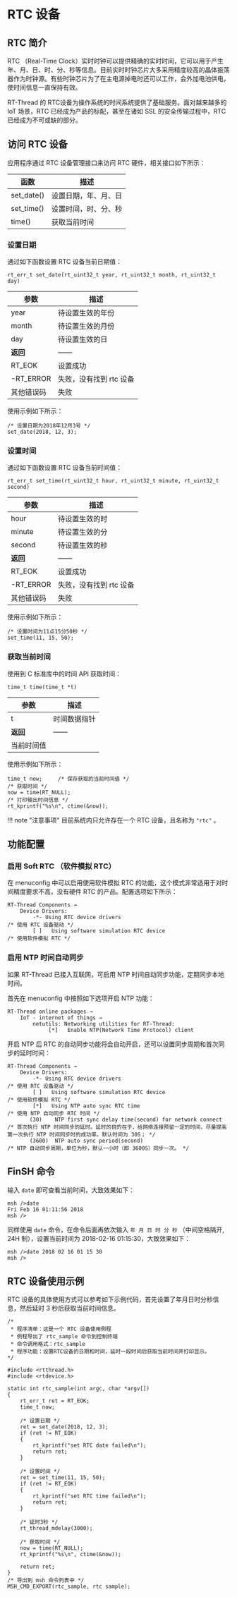RTC 设备
========

RTC 简介
--------

RTC （Real-Time
Clock）实时时钟可以提供精确的实时时间，它可以用于产生年、月、日、时、分、秒等信息。目前实时时钟芯片大多采用精度较高的晶体振荡器作为时钟源。有些时钟芯片为了在主电源掉电时还可以工作，会外加电池供电，使时间信息一直保持有效。

RT-Thread 的 RTC设备为操作系统的时间系统提供了基础服务。面对越来越多的 IoT
场景，RTC 已经成为产品的标配，甚至在诸如 SSL 的安全传输过程中，RTC
已经成为不可或缺的部分。

访问 RTC 设备
-------------

应用程序通过 RTC 设备管理接口来访问 RTC 硬件，相关接口如下所示：

| **函数**   | **描述**             |
|------------|----------------------|
| set_date() | 设置日期，年、月、日 |
| set_time() | 设置时间，时、分、秒 |
| time()     | 获取当前时间         |

### 设置日期

通过如下函数设置 RTC 设备当前日期值：

~~~~~~~~~~~~~~~~~~~~~~~~~~~~~~~~~~~~~~~~~~~~~~~~~~~~~~~~~~~~~~~~~~~~~~~~~~~~~~~~
rt_err_t set_date(rt_uint32_t year, rt_uint32_t month, rt_uint32_t day)
~~~~~~~~~~~~~~~~~~~~~~~~~~~~~~~~~~~~~~~~~~~~~~~~~~~~~~~~~~~~~~~~~~~~~~~~~~~~~~~~

| **参数**   | **描述**                |
|------------|-------------------------|
| year       | 待设置生效的年份        |
| month      | 待设置生效的月份        |
| day        | 待设置生效的日          |
| **返回**   | ——                      |
| RT_EOK     | 设置成功                |
| \-RT_ERROR | 失败，没有找到 rtc 设备 |
| 其他错误码 | 失败                    |

使用示例如下所示：

~~~~~~~~~~~~~~~~~~~~~~~~~~~~~~~~~~~~~~~~~~~~~~~~~~~~~~~~~~~~~~~~~~~~~~~~~~~~~~~~
/* 设置日期为2018年12月3号 */
set_date(2018, 12, 3);
~~~~~~~~~~~~~~~~~~~~~~~~~~~~~~~~~~~~~~~~~~~~~~~~~~~~~~~~~~~~~~~~~~~~~~~~~~~~~~~~

### 设置时间

通过如下函数设置 RTC 设备当前时间值：

~~~~~~~~~~~~~~~~~~~~~~~~~~~~~~~~~~~~~~~~~~~~~~~~~~~~~~~~~~~~~~~~~~~~~~~~~~~~~~~~
rt_err_t set_time(rt_uint32_t hour, rt_uint32_t minute, rt_uint32_t second)
~~~~~~~~~~~~~~~~~~~~~~~~~~~~~~~~~~~~~~~~~~~~~~~~~~~~~~~~~~~~~~~~~~~~~~~~~~~~~~~~

| **参数**   | **描述**                |
|------------|-------------------------|
| hour       | 待设置生效的时          |
| minute     | 待设置生效的分          |
| second     | 待设置生效的秒          |
| **返回**   | ——                      |
| RT_EOK     | 设置成功                |
| \-RT_ERROR | 失败，没有找到 rtc 设备 |
| 其他错误码 | 失败                    |

使用示例如下所示：

~~~~~~~~~~~~~~~~~~~~~~~~~~~~~~~~~~~~~~~~~~~~~~~~~~~~~~~~~~~~~~~~~~~~~~~~~~~~~~~~
/* 设置时间为11点15分50秒 */
set_time(11, 15, 50);
~~~~~~~~~~~~~~~~~~~~~~~~~~~~~~~~~~~~~~~~~~~~~~~~~~~~~~~~~~~~~~~~~~~~~~~~~~~~~~~~

### 获取当前时间

使用到 C 标准库中的时间 API 获取时间：

~~~~~~~~~~~~~~~~~~~~~~~~~~~~~~~~~~~~~~~~~~~~~~~~~~~~~~~~~~~~~~~~~~~~~~~~~~~~~~~~
time_t time(time_t *t)
~~~~~~~~~~~~~~~~~~~~~~~~~~~~~~~~~~~~~~~~~~~~~~~~~~~~~~~~~~~~~~~~~~~~~~~~~~~~~~~~

| **参数**   | **描述**     |
|------------|--------------|
| t          | 时间数据指针 |
| **返回**   | ——           |
| 当前时间值 |              |

使用示例如下所示：

~~~~~~~~~~~~~~~~~~~~~~~~~~~~~~~~~~~~~~~~~~~~~~~~~~~~~~~~~~~~~~~~~~~~~~~~~~~~~~~~
time_t now;     /* 保存获取的当前时间值 */
/* 获取时间 */
now = time(RT_NULL);
/* 打印输出时间信息 */
rt_kprintf("%s\n", ctime(&now));
~~~~~~~~~~~~~~~~~~~~~~~~~~~~~~~~~~~~~~~~~~~~~~~~~~~~~~~~~~~~~~~~~~~~~~~~~~~~~~~~

!!! note "注意事项" 目前系统内只允许存在一个 RTC 设备，且名称为 `"rtc"` 。

功能配置
--------

### 启用 Soft RTC （软件模拟 RTC）

在 menuconfig 中可以启用使用软件模拟 RTC
的功能，这个模式非常适用于对时间精度要求不高，没有硬件 RTC
的产品。配置选项如下所示：

~~~~~~~~~~~~~~~~~~~~~~~~~~~~~~~~~~~~~~~~~~~~~~~~~~~~~~~~~~~~~~~~~~~~~~~~~~~~~~~~
RT-Thread Components → 
    Device Drivers:
        -*- Using RTC device drivers                                 /* 使用 RTC 设备驱动 */
        [ ]   Using software simulation RTC device                   /* 使用软件模拟 RTC */
~~~~~~~~~~~~~~~~~~~~~~~~~~~~~~~~~~~~~~~~~~~~~~~~~~~~~~~~~~~~~~~~~~~~~~~~~~~~~~~~

### 启用 NTP 时间自动同步

如果 RT-Thread 已接入互联网，可启用 NTP 时间自动同步功能，定期同步本地时间。

首先在 menuconfig 中按照如下选项开启 NTP 功能：

~~~~~~~~~~~~~~~~~~~~~~~~~~~~~~~~~~~~~~~~~~~~~~~~~~~~~~~~~~~~~~~~~~~~~~~~~~~~~~~~
RT-Thread online packages →
    IoT - internet of things →
        netutils: Networking utilities for RT-Thread:
             [*]   Enable NTP(Network Time Protocol) client
~~~~~~~~~~~~~~~~~~~~~~~~~~~~~~~~~~~~~~~~~~~~~~~~~~~~~~~~~~~~~~~~~~~~~~~~~~~~~~~~

开启 NTP 后 RTC
的自动同步功能将会自动开启，还可以设置同步周期和首次同步的延时时间：

~~~~~~~~~~~~~~~~~~~~~~~~~~~~~~~~~~~~~~~~~~~~~~~~~~~~~~~~~~~~~~~~~~~~~~~~~~~~~~~~
RT-Thread Components → 
    Device Drivers:
        -*- Using RTC device drivers                                 /* 使用 RTC 设备驱动 */
        [ ]   Using software simulation RTC device                   /* 使用软件模拟 RTC */
        [*]   Using NTP auto sync RTC time                           /* 使用 NTP 自动同步 RTC 时间 */
       (30)    NTP first sync delay time(second) for network connect /* 首次执行 NTP 时间同步的延时。延时的目的在于，给网络连接预留一定的时间，尽量提高第一次执行 NTP 时间同步时的成功率。默认时间为 30S； */
       (3600)  NTP auto sync period(second)                          /* NTP 自动同步周期，单位为秒，默认一小时（即 3600S）同步一次。 */
~~~~~~~~~~~~~~~~~~~~~~~~~~~~~~~~~~~~~~~~~~~~~~~~~~~~~~~~~~~~~~~~~~~~~~~~~~~~~~~~

FinSH 命令
----------

输入 `date` 即可查看当前时间，大致效果如下：

~~~~~~~~~~~~~~~~~~~~~~~~~~~~~~~~~~~~~~~~~~~~~~~~~~~~~~~~~~~~~~~~~~~~~~~~~~~~~~~~
msh />date
Fri Feb 16 01:11:56 2018
msh />
~~~~~~~~~~~~~~~~~~~~~~~~~~~~~~~~~~~~~~~~~~~~~~~~~~~~~~~~~~~~~~~~~~~~~~~~~~~~~~~~

同样使用 `date` 命令，在命令后面再依次输入 `年 月 日 时 分 秒` （中间空格隔开,
24H 制），设置当前时间为 2018-02-16 01:15:30，大致效果如下：

~~~~~~~~~~~~~~~~~~~~~~~~~~~~~~~~~~~~~~~~~~~~~~~~~~~~~~~~~~~~~~~~~~~~~~~~~~~~~~~~
msh />date 2018 02 16 01 15 30
msh />
~~~~~~~~~~~~~~~~~~~~~~~~~~~~~~~~~~~~~~~~~~~~~~~~~~~~~~~~~~~~~~~~~~~~~~~~~~~~~~~~

RTC 设备使用示例
----------------

RTC 设备的具体使用方式可以参考如下示例代码，首先设置了年月日时分秒信息，然后延时
3 秒后获取当前时间信息。

~~~~~~~~~~~~~~~~~~~~~~~~~~~~~~~~~~~~~~~~~~~~~~~~~~~~~~~~~~~~~~~~~~~~~~~~~~~~~~~~
/*
 * 程序清单：这是一个 RTC 设备使用例程
 * 例程导出了 rtc_sample 命令到控制终端
 * 命令调用格式：rtc_sample
 * 程序功能：设置RTC设备的日期和时间，延时一段时间后获取当前时间并打印显示。
*/

#include <rtthread.h>
#include <rtdevice.h>

static int rtc_sample(int argc, char *argv[])
{
    rt_err_t ret = RT_EOK;
    time_t now;

    /* 设置日期 */
    ret = set_date(2018, 12, 3);
    if (ret != RT_EOK)
    {
        rt_kprintf("set RTC date failed\n");
        return ret;
    }

    /* 设置时间 */
    ret = set_time(11, 15, 50);
    if (ret != RT_EOK)
    {
        rt_kprintf("set RTC time failed\n");
        return ret;
    }

    /* 延时3秒 */
    rt_thread_mdelay(3000);

    /* 获取时间 */
    now = time(RT_NULL);
    rt_kprintf("%s\n", ctime(&now));

    return ret;
}
/* 导出到 msh 命令列表中 */
MSH_CMD_EXPORT(rtc_sample, rtc sample);
~~~~~~~~~~~~~~~~~~~~~~~~~~~~~~~~~~~~~~~~~~~~~~~~~~~~~~~~~~~~~~~~~~~~~~~~~~~~~~~~
